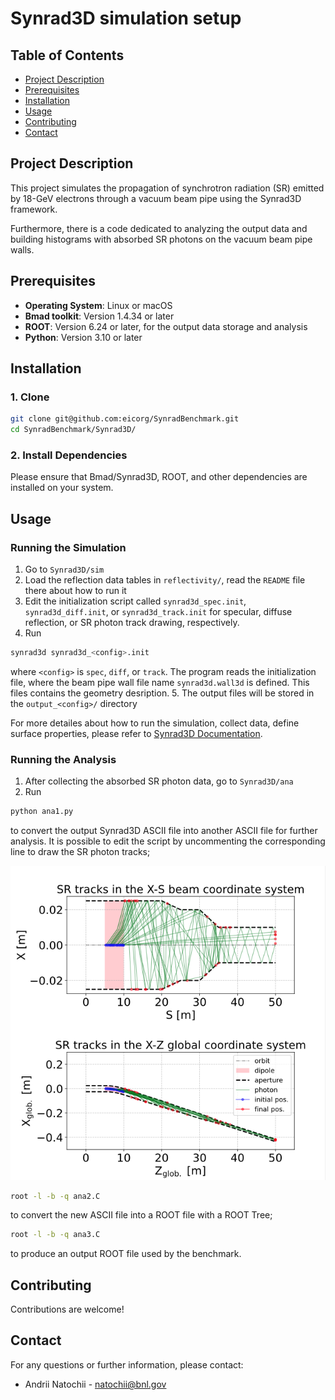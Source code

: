 # Synrad3D simulation setup

## Table of Contents
- [Project Description](#project-description)
- [Prerequisites](#prerequisites)
- [Installation](#installation)
- [Usage](#usage)
- [Contributing](#contributing)
- [Contact](#contact)

## Project Description
This project simulates the propagation of synchrotron radiation (SR) emitted by 18-GeV electrons through a vacuum beam pipe using the Synrad3D framework.

Furthermore, there is a code dedicated to analyzing the output data and building histograms with absorbed SR photons on the vacuum beam pipe walls.

## Prerequisites
- **Operating System**: Linux or macOS
- **Bmad toolkit**: Version 1.4.34 or later
- **ROOT**: Version 6.24 or later, for the output data storage and analysis
- **Python**: Version 3.10 or later 

## Installation

### 1. Clone 
```bash
git clone git@github.com:eicorg/SynradBenchmark.git
cd SynradBenchmark/Synrad3D/
```

### 2. Install Dependencies
Please ensure that Bmad/Synrad3D, ROOT, and other dependencies are installed on your system.

## Usage

### Running the Simulation
1. Go to `Synrad3D/sim`
2. Load the reflection data tables in `reflectivity/`, read the `README` file there about how to run it
3. Edit the initialization script called `synrad3d_spec.init`, `synrad3d_diff.init`, or `synrad3d_track.init` for specular, diffuse reflection, or SR photon track drawing, respectively.
4. Run
```bash
synrad3d synrad3d_<config>.init
```
where `<config>` is `spec`, `diff`, or `track`. The program reads the initialization file, where the beam pipe wall file name `synrad3d.wall3d` is defined. This files contains the geometry desription.
5. The output files will be stored in the `output_<config>/` directory

For more detailes about how to run the simulation, collect data, define surface properties, please refer to [Synrad3D Documentation](https://www.classe.cornell.edu/bmad/manuals/synrad3d.pdf).

### Running the Analysis
1. After collecting the absorbed SR photon data, go to `Synrad3D/ana`
2. Run
```bash
python ana1.py   
```
to convert the output Synrad3D ASCII file into another ASCII file for further analysis. It is possible to edit the script by uncommenting the corresponding line to draw the SR photon tracks;

![Alt text](pic.png)

```bash
root -l -b -q ana2.C 
```
to convert the new ASCII file into a ROOT file with a ROOT Tree;
```bash
root -l -b -q ana3.C   
```
to produce an output ROOT file used by the benchmark.

## Contributing

Contributions are welcome!

## Contact

For any questions or further information, please contact:

- Andrii Natochii - <natochii@bnl.gov>
